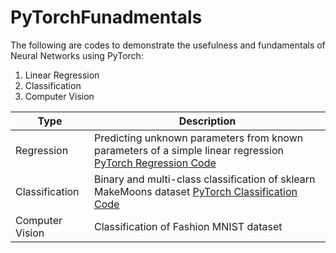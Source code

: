 # PyTorchFunadmentals

The following are codes to demonstrate the usefulness and fundamentals of Neural Networks using PyTorch:
1. Linear Regression
2. Classification
3. Computer Vision

| Type | Description |
|----- |-------------|
|Regression | Predicting unknown parameters from known parameters of a simple linear regression [PyTorch Regression Code](https://github.com/PastJ/PyTorchFunadmentals/blob/main/PyTorch_Regression.ipynb)|
|Classification | Binary and multi-class classification of sklearn MakeMoons dataset [PyTorch Classification Code](https://github.com/PastJ/PyTorchFunadmentals/blob/main/PyTorch_Classification.ipynb)|
|Computer Vision | Classification of Fashion MNIST dataset |


